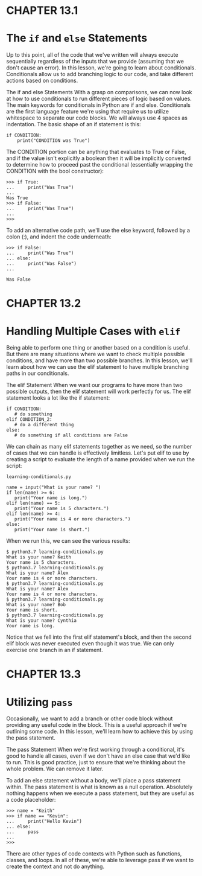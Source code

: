 # CHAPTER 13.1
# The `if` and `else` Statements

  Up to this point, all of the code that we've written will always execute sequentially regardless of the inputs that we provide (assuming that we don't cause an error). In this lesson, we're going to learn about conditionals. Conditionals allow us to add branching logic to our code, and take different actions based on conditions.


  The if and else Statements
  With a grasp on comparisons, we can now look at how to use conditionals to run different pieces of logic based on values. The main keywords for conditionals in Python are if and else. Conditionals are the first language feature we're using that require us to utilize whitespace to separate our code blocks. We will always use 4 spaces as indentation. The basic shape of an if statement is this:

   
  ```
  if CONDITION:
      print("CONDITION was True") 
  ```
  

  The CONDITION portion can be anything that evaluates to True or False, and if the value isn't explicitly a boolean then it will be implicitly converted to determine how to proceed past the conditional (essentially wrapping the CONDITION with the bool constructor):

   
  ```
  >>> if True:
  ...     print("Was True")
  ...
  Was True
  >>> if False:
  ...     print("Was True")
  ...
  >>> 
  ```
  

  To add an alternative code path, we'll use the else keyword, followed by a colon (:), and indent the code underneath:

   
  ```
  >>> if False:
  ...     print("Was True")
  ... else:
  ...     print("Was False")
  ...
  
  Was False 
  ```
  
# CHAPTER 13.2
# Handling Multiple Cases with `elif`

  Being able to perform one thing or another based on a condition is useful. But there are many situations where we want to check multiple possible conditions, and have more than two possible branches. In this lesson, we'll learn about how we can use the elif statement to have multiple branching paths in our conditionals.

  The elif Statement
  When we want our programs to have more than two possible outputs, then the elif statement will work perfectly for us. The elif statement looks a lot like the if statement:

   
  ```
  if CONDITION:
     # do something
  elif CONDITION_2:
     # do a different thing
  else:
     # do something if all conditions are False 
  ```
  


  We can chain as many elif statements together as we need, so the number of cases that we can handle is effectively limitless. Let's put elif to use by creating a script to evaluate the length of a name provided when we run the script:

   
  ```
  learning-conditionals.py

  name = input("What is your name? ")
  if len(name) >= 6:
     print("Your name is long.")
  elif len(name) == 5:
     print("Your name is 5 characters.")
  elif len(name) >= 4:
     print("Your name is 4 or more characters.")
  else:
     print("Your name is short.") 
  ```
  

  When we run this, we can see the various results:

   
  ```
  $ python3.7 learning-conditionals.py
  What is your name? Keith
  Your name is 5 characters.
  $ python3.7 learning-conditionals.py
  What is your name? Alex
  Your name is 4 or more characters.
  $ python3.7 learning-conditionals.py
  What is your name? Alex
  Your name is 4 or more characters.
  $ python3.7 learning-conditionals.py
  What is your name? Bob
  Your name is short.
  $ python3.7 learning-conditionals.py
  What is your name? Cynthia
  Your name is long. 
  ```
  

  Notice that we fell into the first elif statement's block, and then the second elif block was never executed even though it was true. We can only exercise one branch in an if statement.
# CHAPTER 13.3
# Utilizing `pass`

  Occasionally, we want to add a branch or other code block without providing any useful code in the block. This is a useful approach if we're outlining some code. In this lesson, we'll learn how to achieve this by using the pass statement.

  The pass Statement
  When we're first working through a conditional, it's good to handle all cases, even if we don't have an else case that we'd like to run. This is good practice, just to ensure that we're thinking about the whole problem. We can remove it later.

  To add an else statement without a body, we'll place a pass statement within. The pass statement is what is known as a null operation. Absolutely nothing happens when we execute a pass statement, but they are useful as a code placeholder:

   
  ```
  >>> name = "Keith"
  >>> if name == "Kevin":
  ...     print("Hello Kevin")
  ... else:
  ...     pass
  ...
  >>> 
  ```
  

  There are other types of code contexts with Python such as functions, classes, and loops. In all of these, we're able to leverage pass if we want to create the context and not do anything.

  
